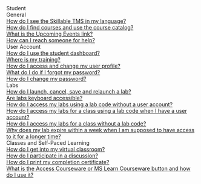 <!-- 
    Adding new documents!
    1. Duplicate the following:
        <a class="subtopic_link" href="insert_document_link_here*">
            <div class="subtopic_title">insert_document_title here</div>
            <div class="subtopic_description">insert_document_description_here</div>
        </a>
    2. Replace:
        href link with your document's link
        subtopic_title text with your document's title
        subtopic_description text with your document's description
    3. Place in respective subtopic group
    4. Ensure to add the new document in A-Z index
-->

<div class="categoriesHeader" tabindex="0" title="Student Docs Container">Student</div>
<div class="accordionModule">
  <div class="subtopic selected">
    <div class="subtopic_header" tabindex="0" title="Basics Docs" role="button" aria-selected="true" selected>General</div>
          <div id="body_1" class="subtopic_links">
                  <a class="subtopic_link" href="/tms/end-user-student-faqs/basics/my-language.md">
        <div class="subtopic_title">How do I see the Skillable TMS in my language?</div>
      </a>
      <a class="subtopic_link" href="/tms/end-user-student-faqs/basics/course-catalog.md">
        <div class="subtopic_title">How do I find courses and use the course catalog?</div>
      </a> 
        <a class="subtopic_link" href="/tms/end-user-student-faqs/basics/upcoming-events-link.md">
        <div class="subtopic_title">What is the Upcoming Events link?</div>
      </a>
      <a class="subtopic_link" href="/tms/end-user-student-faqs/basics/where-do-i-get-help.md">
        <div class="subtopic_title">How can I reach someone for help?</div>
      </a>
    </div>
    </div>  
  </div>
    <div class="subtopic">
    <div class="subtopic_header" tabindex="0" title="General" role="button" aria-selected="false">User Account</div>
    <div class="subtopic_links">
        <a class="subtopic_link" href="/tms/end-user-student-faqs/basics/dashboard.md"> 
        <div class="subtopic_title">How do I use the student dashboard?</div>
      </a>
        <a class="subtopic_link" href="/tms/end-user-student-faqs/basics/wrong-user-acct.md">
        <div class="subtopic_title">Where is my training?</div>
      </a>
        <a class="subtopic_link" href="/tms/end-user-student-faqs/basics/change-user-profile.md">
        <div class="subtopic_title">How do I access and change my user profile?</div>
      </a>
       <a class="subtopic_link" href="/tms/end-user-student-faqs/basics/forgot-password.md">
        <div class="subtopic_title">What do I do if I forgot my password?</div>
      </a>
      <a class="subtopic_link" href="/tms/end-user-student-faqs/basics/change-password.md">
        <div class="subtopic_title">How do I change my password?</div>
      </a>
      </div>
    </div>
    </div>
  <div class="subtopic">
    <div class="subtopic_header" tabindex="0" title="Labs Docs" role="button" aria-selected="false">Labs</div>
    <div class="subtopic_links">
      <a class="subtopic_link" href="/tms/end-user-student-faqs/lab-access/cancel-lab.md">
        <div class="subtopic_title">How do I launch, cancel, save and relaunch a lab?</div>
      </a>
        <a class="subtopic_link" href="/tms/end-user-student-faqs/lab-access/keyboard-accessibility.md">
        <div class="subtopic_title">Are labs keyboard accessible?</div>
      </a>
      <a class="subtopic_link" href="/tms/end-user-student-faqs/lab-access/access-labs-for-class-using-lab-code-without-user-account.md">
        <div class="subtopic_title">How do I access my labs using a lab code without a user account?</div>
      </a>
      <a class="subtopic_link" href="/tms/end-user-student-faqs/lab-access/access-labs-for-class-using-lab-code-with-user-account.md">
        <div class="subtopic_title">How do I access my labs for a class using a lab code when I have a user account?</div>
      </a>
      <a class="subtopic_link" href="/tms/end-user-student-faqs/lab-access/access-labs-for-class-without-code.md">
        <div class="subtopic_title">How do I access my labs for a class without a lab code?</div>
      </a>
      <a class="subtopic_link" href="/tms/end-user-student-faqs/lab-access/difference-between-lab-expiration-and-lab-access.md">
        <div class="subtopic_title">Why does my lab expire within a week when I am supposed to have access to it for a longer time?</div>
      </a>
    </div>
    </div>
  </div>
  <div class="subtopic">
    <div class="subtopic_header" tabindex="0" title="Classes and Self-Paced Learning Docs" role="button" aria-selected="false">Classes and Self-Paced Learning</div>
    <div class="subtopic_links">
      <a class="subtopic_link" href="/tms/end-user-student-faqs/class-self-paced/get-into-virtual-classroom.md">
        <div class="subtopic_title">How do I get into my virtual classroom?</div>
      </a>
      <a class="subtopic_link" href="/tms/end-user-student-faqs/class-self-paced/discussions.md">
        <div class="subtopic_title">How do I participate in a discussion?</div>
      </a>
      <a class="subtopic_link" href="/tms/end-user-student-faqs/class-self-paced/print-completion-certificate.md">
        <div class="subtopic_title">How do I print my completion certificate?</div>
      </a>
      <a class="subtopic_link" href="/tms/end-user-student-faqs/class-self-paced/access-my-courseware.md">
        <div class="subtopic_title">What is the Access Courseware or MS Learn Courseware button and how do I use it?</div>
      </a>
    </div>
  </div>
  </div>

